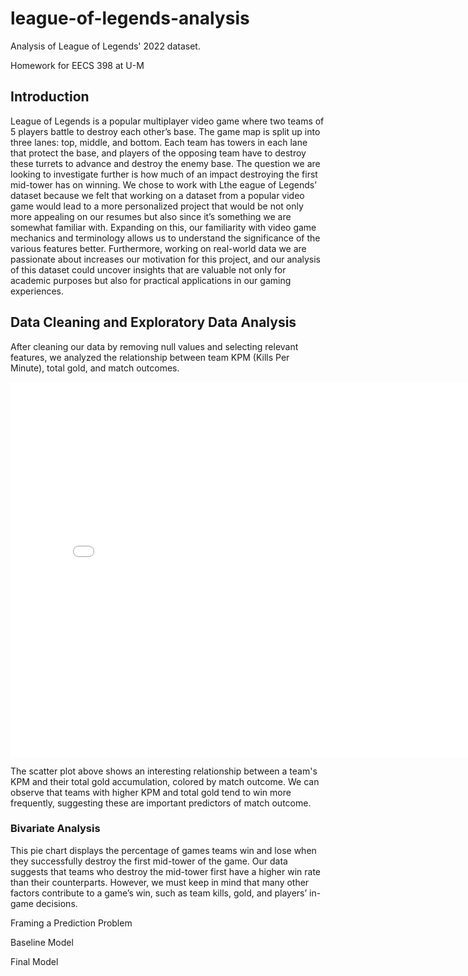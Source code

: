 # league-of-legends-analysis
Analysis of League of Legends' 2022 dataset. 

Homework for EECS 398 at U-M

## Introduction
League of Legends is a popular multiplayer video game where two teams of 5 players battle to destroy each other’s base. The game map is split up into three lanes: top, middle, and bottom. Each team has towers in each lane that protect the base, and players of the opposing team have to destroy these turrets to advance and destroy the enemy base. The question we are looking to investigate further is how much of an impact destroying the first mid-tower has on winning.
We chose to work with Lthe eague of Legends’ dataset because we felt that working on a dataset from a popular video game would lead to a more personalized project that would be not only more appealing on our resumes but also since it’s something we are somewhat familiar with. Expanding on this, our familiarity with video game mechanics and terminology allows us to understand the significance of the various features better. Furthermore, working on real-world data we are passionate about increases our motivation for this project, and our analysis of this dataset could uncover insights that are valuable not only for academic purposes but also for practical applications in our gaming experiences.

## Data Cleaning and Exploratory Data Analysis

After cleaning our data by removing null values and selecting relevant features, we analyzed the relationship between team KPM (Kills Per Minute), total gold, and match outcomes.

<iframe
  src="assets/gold-kpm-scatter.html"
  width="800"
  height="600"
  frameborder="0"
></iframe>

The scatter plot above shows an interesting relationship between a team's KPM and their total gold accumulation, colored by match outcome. We can observe that teams with higher KPM and total gold tend to win more frequently, suggesting these are important predictors of match outcome.

### Bivariate Analysis
This pie chart displays the percentage of games teams win and lose when they successfully destroy the first mid-tower of the game. Our data suggests that teams who destroy the mid-tower first have a higher win rate than their counterparts. However, we must keep in mind that many other factors contribute to a game’s win, such as team kills, gold, and players’ in-game decisions.


Framing a Prediction Problem


Baseline Model


Final Model

